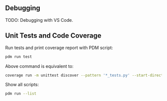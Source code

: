 ## Debugging
TODO: Debugging with VS Code.


## Unit Tests and Code Coverage
Run tests and print coverage report with PDM script:
``` sh
pdm run test
```

Above command is equivalent to:
``` sh
coverage run -m unittest discover --pattern '*_tests.py' --start-directory tests/ --verbose && coverage report
```

Show all scripts:
``` sh
pdm run --list
```